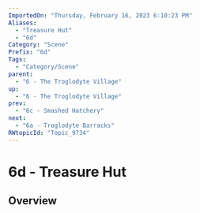 ```yaml
---
ImportedOn: "Thursday, February 16, 2023 6:10:23 PM"
Aliases:
  - "Treasure Hut"
  - "6d"
Category: "Scene"
Prefix: "6d"
Tags:
  - "Category/Scene"
parent:
  - "6 - The Troglodyte Village"
up:
  - "6 - The Troglodyte Village"
prev:
  - "6c - Smashed Hatchery"
next:
  - "6a - Troglodyte Barracks"
RWtopicId: "Topic_9734"
---
```

# 6d - Treasure Hut
## Overview
